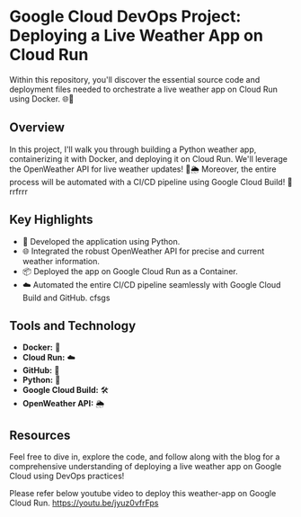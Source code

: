 # Google Cloud DevOps Project: Deploying a Live Weather App on Cloud Run

Within this repository, you'll discover the essential source code and deployment files needed to orchestrate a live weather app on Cloud Run using Docker. 🌐🚀

## Overview

In this project, I'll walk you through building a Python weather app, containerizing it with Docker, and deploying it on Cloud Run. We'll leverage the OpenWeather API for live weather updates! 🐍🌦️ Moreover, the entire process will be automated with a CI/CD pipeline using Google Cloud Build! 🚀
rrfrrr
## Key Highlights

- 🐍 Developed the application using Python.
- 🌐 Integrated the robust OpenWeather API for precise and current weather information.
- 📦 Deployed the app on Google Cloud Run as a Container.
- ☁️ Automated the entire CI/CD pipeline seamlessly with Google Cloud Build and GitHub.
cfsgs
## Tools and Technology

- **Docker:** 🐳
- **Cloud Run:** ☁️
- **GitHub:** 🐙
- **Python:** 🐍
- **Google Cloud Build:** 🛠️
- **OpenWeather API:** 🌦️

## Resources

Feel free to dive in, explore the code, and follow along with the blog for a comprehensive understanding of deploying a live weather app on Google Cloud using DevOps practices!

Please refer below youtube video to deploy this weather-app on Google Cloud Run.
https://youtu.be/jyuz0vfrFps
